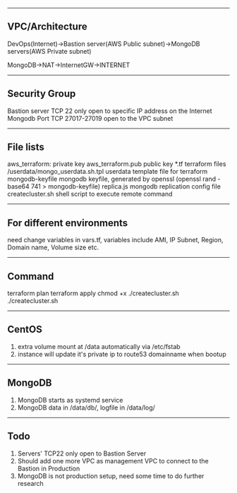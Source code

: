 --------------------------------------------------------------------
VPC/Architecture
--------------------------------------------------------------------
DevOps(Internet)->Bastion server(AWS Public subnet)->MongoDB servers(AWS Private subnet)

MongoDB->NAT->InternetGW->INTERNET

--------------------------------------------------------------------
Security Group
--------------------------------------------------------------------
Bastion server TCP 22 only open to specific IP address on the Internet
Mongodb Port TCP 27017-27019 open to the VPC subnet

--------------------------------------------------------------------
File lists
--------------------------------------------------------------------
aws_terraform:                          private key
aws_terraform.pub                       public key
*.tf                                    terraform files
/userdata/mongo_userdata.sh.tpl         userdata template file for terraform
mongodb-keyfile                         mongodb keyfile, generated by openssl (openssl rand -base64 741 > mongodb-keyfile)
replica.js                              mongodb replication config file
createcluster.sh                        shell script to execute remote command

--------------------------------------------------------------------
For different environments
--------------------------------------------------------------------
need change variables in vars.tf, variables include AMI, IP Subnet, Region, Domain name, Volume size etc.

--------------------------------------------------------------------
Command
--------------------------------------------------------------------
terraform plan
terraform apply
chmod +x ./createcluster.sh
./createcluster.sh

--------------------------------------------------------------------
CentOS
--------------------------------------------------------------------
1. extra volume mount at /data automatically via /etc/fstab
2. instance will update it's private ip to route53 domainname when bootup

--------------------------------------------------------------------
MongoDB
--------------------------------------------------------------------
1. MongoDB starts as systemd service
2. MongoDB data in /data/db/, logfile in /data/log/


--------------------------------------------------------------------
Todo
--------------------------------------------------------------------
1. Servers' TCP22 only open to Bastion Server
2. Should add one more VPC as management VPC to connect to the Bastion in Production
3. MongoDB is not production setup, need some time to do further research

